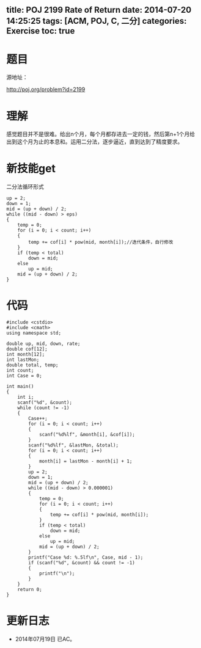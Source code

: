 ﻿title: POJ 2199 Rate of Return
date: 2014-07-20 14:25:25
tags: [ACM, POJ, C, 二分]
categories: Exercise
toc: true
---
# 题目
源地址：

http://poj.org/problem?id=2199

# 理解
感觉题目并不是很难。给出n个月，每个月都存进去一定的钱，然后第n+1个月给出到这个月为止的本息和。运用二分法，逐步逼近，直到达到了精度要求。

<!-- more -->

# 新技能get
二分法循环形式
```
up = 2;
down = 1;
mid = (up + down) / 2;
while ((mid - down) > eps)
{
    temp = 0;
    for (i = 0; i < count; i++)
    {        
    	temp += cof[i] * pow(mid, month[i]);//迭代条件，自行修改
    }
    if (temp < total)
        down = mid;
    else
        up = mid;
    mid = (up + down) / 2;
}
```

# 代码
```
#include <cstdio>
#include <cmath>
using namespace std;

double up, mid, down, rate;
double cof[12];
int month[12];
int lastMon;
double total, temp;
int count;
int Case = 0;

int main()
{
    int i;
    scanf("%d", &count);
    while (count != -1)
    {
        Case++;
        for (i = 0; i < count; i++)
        {
            scanf("%d%lf", &month[i], &cof[i]);
        }
        scanf("%d%lf", &lastMon, &total);
        for (i = 0; i < count; i++)
        {
            month[i] = lastMon - month[i] + 1;
        }
        up = 2;
        down = 1;
        mid = (up + down) / 2;
        while ((mid - down) > 0.000001)
        {
            temp = 0;
            for (i = 0; i < count; i++)
            {
                temp += cof[i] * pow(mid, month[i]);
            }
            if (temp < total)
                down = mid;
            else
                up = mid;
            mid = (up + down) / 2;
        }
        printf("Case %d: %.5lf\n", Case, mid - 1);
        if (scanf("%d", &count) && count != -1)
        {
            printf("\n");
        }
    }
    return 0;
}
```

# 更新日志
- 2014年07月19日 已AC。